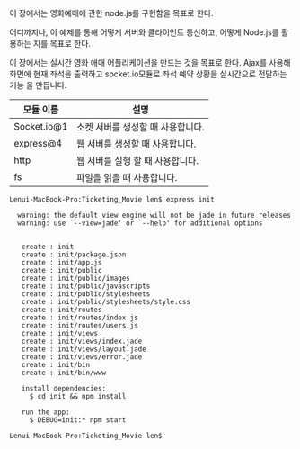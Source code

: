 
이 장에서는 영화예매에 관한 node.js를 구현함을 목표로 한다.

어디까지나, 이 예제를 통해 어떻게 서버와 클라이언트 통신하고, 어떻게 Node.js를 활용하는 지를 목표로 한다.

 이 장에서는 실시간 영화 애매 어플리케이션을 만드는 것을 목표로 한다.
 Ajax를 사용해 화면에 현재 좌석을 출력하고 socket.io모듈로 좌석 예약 상황을 실시간으로 전달하는 기능 을 만듭니다.

 모듈 이름 | 설명
 ---|----
 Socket.io@1 | 소켓 서버를 생성할 때 사용합니다.
 express@4 | 웹 서버를 생성할 때 사용합니다.
 http | 웹 서버를 실행 할 때 사용합니다.
 fs | 파일을 읽을 때 사용합니다.

```
Lenui-MacBook-Pro:Ticketing_Movie len$ express init

  warning: the default view engine will not be jade in future releases
  warning: use `--view=jade' or `--help' for additional options


   create : init
   create : init/package.json
   create : init/app.js
   create : init/public
   create : init/public/images
   create : init/public/javascripts
   create : init/public/stylesheets
   create : init/public/stylesheets/style.css
   create : init/routes
   create : init/routes/index.js
   create : init/routes/users.js
   create : init/views
   create : init/views/index.jade
   create : init/views/layout.jade
   create : init/views/error.jade
   create : init/bin
   create : init/bin/www

   install dependencies:
     $ cd init && npm install

   run the app:
     $ DEBUG=init:* npm start

Lenui-MacBook-Pro:Ticketing_Movie len$
```
